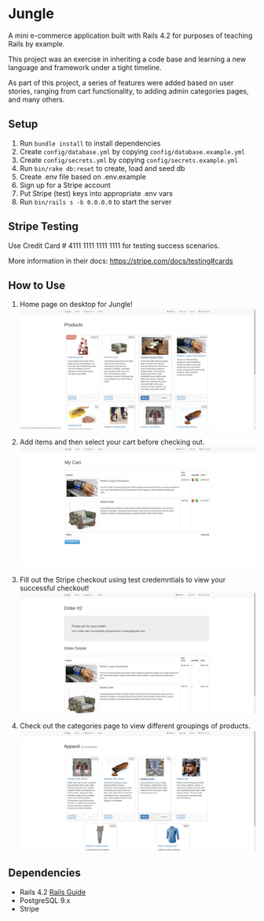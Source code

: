 # Jungle

A mini e-commerce application built with Rails 4.2 for purposes of teaching Rails by example.

This project was an exercise in inheriting a code base and learning a new language and framework under a tight timeline. 

As part of this project, a series of features were added based on user stories, ranging from cart functionality, to adding admin categories pages, and many others. 

## Setup

1. Run `bundle install` to install dependencies
2. Create `config/database.yml` by copying `config/database.example.yml`
3. Create `config/secrets.yml` by copying `config/secrets.example.yml`
4. Run `bin/rake db:reset` to create, load and seed db
5. Create .env file based on .env.example
6. Sign up for a Stripe account
7. Put Stripe (test) keys into appropriate .env vars
8. Run `bin/rails s -b 0.0.0.0` to start the server

## Stripe Testing

Use Credit Card # 4111 1111 1111 1111 for testing success scenarios.

More information in their docs: <https://stripe.com/docs/testing#cards>

## How to Use

1. Home page on desktop for Jungle!
!["Home page on desktop for Jungle!"](public/docs/home-page.png)

2. Add items and then select your cart before checking out.
!["Add items and then select your cart before checking out."](public/docs/cart-page.png)

3. Fill out the Stripe checkout using test credemntials to view your successful checkout!
!["Fill out the Stripe checkout using test credemntials to view your successful checkout!"](public/docs/successful-order.png)

4. Check out the categories page to view different groupings of products.
!["Check out the categories page to view different groupings of products."](public/docs/categories-page.png)

## Dependencies

* Rails 4.2 [Rails Guide](http://guides.rubyonrails.org/v4.2/)
* PostgreSQL 9.x
* Stripe
